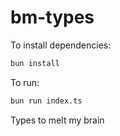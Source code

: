 # bm-types

To install dependencies:

```bash
bun install
```

To run:

```bash
bun run index.ts
```

Types to melt my brain
